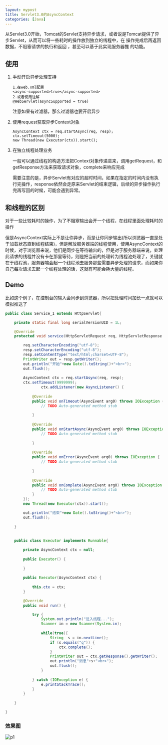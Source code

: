 ```yaml
---
layout: mypost
title: Servlet3.0的AsyncContext
categories: [Java]
---
```


从Servlet3.0开始，Tomcat的Servlet支持异步请求，或者说是Tomcat提供了异步Servlet，从而可以将一些耗时的操作放到独立的线程中，在 操作完成后再返回数据，不阻塞请求的执行和返回 ，甚至可以基于此实现服务器推 的功能。

## 使用

1. 手动开启异步处理支持

    ```
    1.在web.xml配置
    <async-supported>true</async-supported>
    2.或者使用注解
    @WebServlet(asyncSupported = true)
    ```

    注意如果有过滤器，那么过滤器也要开启异步

2. 使用request获取异步Context对象
    
    ```
    AsyncContext ctx = req.startAsync(req, resp);
    ctx.setTimeout(5000);
    new Thread(new Executor(ctx)).start();
    ```

3. 在独立线程处理业务

    一般可以通过线程的构造方法把Context对象传递进来，调用getRequest，和getResponse方法来获取请求对象，complete来响应完成

    需要注意的是，异步Servlet有对应的超时时间，如果在指定的时间内没有执行完操作，response依然会走原来Servlet的结束逻辑，后续的异步操作执行完再写回的时候，可能会遇到异常。

## 和线程的区别

对于一些比较耗时的操作，为了不阻塞输出会开一个线程，在线程里面处理耗时的操作

但是AsyncContext实际上不是让你异步，而是让你同步输出(所以浏览器一直是处于加载状态直到线程结束)，但是解放服务器端的线程使用，使用AsyncContext的时候，对于浏览器来说，他们是同步在等待输出的，但是对于服务器端来说，处理此请求的线程并没有卡在那里等待，则是把当前的处理转为线程池处理了，关键就在于线程池，服务器端会起一个线程池去服务那些需要异步处理的请求，而如果你自己每次请求去起一个线程处理的话，这就有可能会耗大量的线程。


## Demo

比如这个例子，在控制台的输入会同步到浏览器，所以把处理时间加长一点就可以模拟推送了

```java
public class Service_1 extends HttpServlet{

	private static final long serialVersionUID = 1L;

	@Override
	protected void service(HttpServletRequest req, HttpServletResponse resp) throws ServletException, IOException {

		req.setCharacterEncoding("utf-8");
		resp.setCharacterEncoding("utf-8");
		resp.setContentType("text/html;charset=UTF-8");
		PrintWriter out = resp.getWriter();
		out.println("开始"+new Date().toString()+"<br>");
		out.flush();
		
		AsyncContext ctx = req.startAsync(req, resp);
		ctx.setTimeout(9999999);
        		ctx.addListener(new AsyncListener() {
			
			@Override
			public void onTimeout(AsyncEvent arg0) throws IOException {
				// TODO Auto-generated method stub
				
			}
			
			@Override
			public void onStartAsync(AsyncEvent arg0) throws IOException {
				// TODO Auto-generated method stub
				
			}
			
			@Override
			public void onError(AsyncEvent arg0) throws IOException {
				// TODO Auto-generated method stub
				
			}
			
			@Override
			public void onComplete(AsyncEvent arg0) throws IOException {
				// TODO Auto-generated method stub
			}
		});
		new Thread(new Executor(ctx)).start();

		out.println("结束"+new Date().toString()+"<br>");
		out.flush();
		
	}
	
	
	public class Executor implements Runnable{

		private AsyncContext ctx = null;
		
		public Executor() {
			
		}
		
		public Executor(AsyncContext ctx) {
			
			this.ctx = ctx;
		}

		@Override
		public void run() {

			try {
				System.out.println("进入线程...");
				Scanner in = new Scanner(System.in);
				
				while(true){
					String  s = in.nextLine();
					if (s.equals("q")) {
						ctx.complete();
					}
					PrintWriter out = ctx.getResponse().getWriter();
					out.println("消息"+s+"<br>");
					out.flush();
				}
				
			} catch (IOException e) {
				e.printStackTrace();
			}
		}
		
	}

}
```

### 效果图

![p1](01.jpg)
